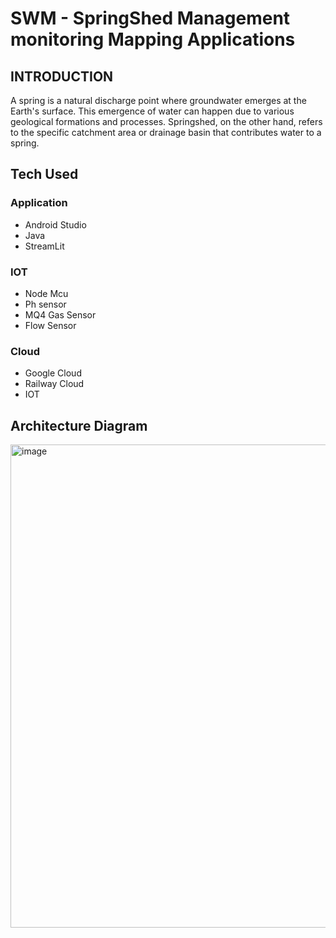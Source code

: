 # SWM - SpringShed Management monitoring Mapping Applications

## INTRODUCTION


A spring is a natural discharge point where groundwater emerges at the Earth's surface. This emergence of water can happen due to various geological formations and processes.
Springshed, on the other hand, refers to the specific catchment area or drainage basin that contributes water to a spring.



## Tech Used
### Application
- Android Studio
- Java
- StreamLit
### IOT  
- Node Mcu
- Ph sensor
- MQ4 Gas Sensor
- Flow Sensor
### Cloud
- Google Cloud
- Railway Cloud
- IOT

## Architecture Diagram
<img width="773" alt="image" src="https://github.com/chirag63744/springjal_chirag/assets/99059872/eebfd992-8ef1-4283-a5e0-63e89bf60e22">
